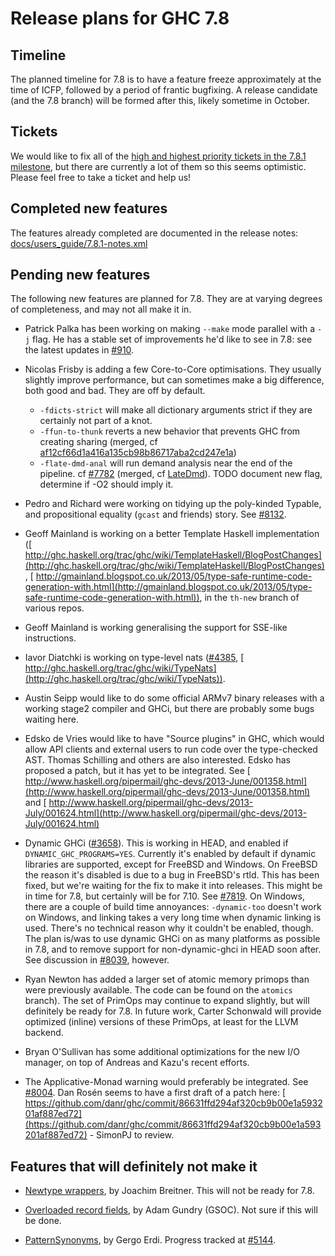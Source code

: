 # Release plans for GHC 7.8

## Timeline


The planned timeline for 7.8 is to have a feature freeze approximately at the time of ICFP, followed by a period of frantic bugfixing. A release candidate (and the 7.8 branch) will be formed after this, likely sometime in October.

## Tickets


We would like to fix all of the [ high and highest priority tickets in the 7.8.1 milestone](http://ghc.haskell.org/trac/ghc/query?priority=highest&priority=high&status=infoneeded&status=merge&status=new&status=patch&milestone=7.8.1&col=id&col=summary&col=status&col=type&col=priority&col=milestone&col=component&order=priority), but there are currently a lot of them so this seems optimistic. Please feel free to take a ticket and help us!

## Completed new features


The features already completed are documented in the release notes:
[docs/users_guide/7.8.1-notes.xml](/trac/ghc/browser/ghc/docs/users_guide/7.8.1-notes.xml)

## Pending new features


The following new features are planned for 7.8. They are at varying degrees of completeness, and may not all make it in.

- Patrick Palka has been working on making `--make` mode parallel with a `-j` flag. He has a stable set of improvements he'd like to see in 7.8: see the latest updates in [\#910](https://gitlab.haskell.org//ghc/ghc/issues/910).

- Nicolas Frisby is adding a few Core-to-Core optimisations. They usually slightly improve performance, but can sometimes make a big difference, both good and bad. They are off by default.

  - `-fdicts-strict` will make all dictionary arguments strict if they are certainly not part of a knot.
  - `-ffun-to-thunk` reverts a new behavior that prevents GHC from creating sharing (merged, cf [af12cf66d1a416a135cb98b86717aba2cd247e1a](/trac/ghc/changeset/af12cf66d1a416a135cb98b86717aba2cd247e1a/ghc))
  - `-flate-dmd-anal` will run demand analysis near the end of the pipeline. cf [\#7782](https://gitlab.haskell.org//ghc/ghc/issues/7782) (merged, cf [LateDmd](late-dmd)). TODO document new flag, determine if -O2 should imply it.

- Pedro and Richard were working on tidying up the poly-kinded Typable, and propositional equality (`gcast` and friends) story.  See [\#8132](https://gitlab.haskell.org//ghc/ghc/issues/8132).

- Geoff Mainland is working on a better Template Haskell implementation ([ http://ghc.haskell.org/trac/ghc/wiki/TemplateHaskell/BlogPostChanges](http://ghc.haskell.org/trac/ghc/wiki/TemplateHaskell/BlogPostChanges), [ http://gmainland.blogspot.co.uk/2013/05/type-safe-runtime-code-generation-with.html](http://gmainland.blogspot.co.uk/2013/05/type-safe-runtime-code-generation-with.html)), in the `th-new` branch of various repos.

- Geoff Mainland is working generalising the support for SSE-like instructions.

- Iavor Diatchki is working on type-level nats ([\#4385](https://gitlab.haskell.org//ghc/ghc/issues/4385), [ http://ghc.haskell.org/trac/ghc/wiki/TypeNats](http://ghc.haskell.org/trac/ghc/wiki/TypeNats)).

- Austin Seipp would like to do some official ARMv7 binary releases with a working stage2 compiler and GHCi, but there are probably some bugs waiting here.

- Edsko de Vries would like to have "Source plugins" in GHC, which would allow API clients and external users to run code over the type-checked AST. Thomas Schilling and others are also interested. Edsko has proposed a patch, but it has yet to be integrated. See [ http://www.haskell.org/pipermail/ghc-devs/2013-June/001358.html](http://www.haskell.org/pipermail/ghc-devs/2013-June/001358.html) and [ http://www.haskell.org/pipermail/ghc-devs/2013-July/001624.html](http://www.haskell.org/pipermail/ghc-devs/2013-July/001624.html)

- Dynamic GHCi ([\#3658](https://gitlab.haskell.org//ghc/ghc/issues/3658)). This is working in HEAD, and enabled if `DYNAMIC_GHC_PROGRAMS=YES`. Currently it's enabled by default if dynamic libraries are supported, except for FreeBSD and Windows.
  On FreeBSD the reason it's disabled is due to a bug in FreeBSD's rtld. This has been fixed, but we're waiting for the fix to make it into releases. This might be in time for 7.8, but certainly will be for 7.10. See [\#7819](https://gitlab.haskell.org//ghc/ghc/issues/7819).
  On Windows, there are a couple of build time annoyances: `-dynamic-too` doesn't work on Windows, and linking takes a very long time when dynamic linking is used. There's no technical reason why it couldn't be enabled, though.
  The plan is/was to use dynamic GHCi on as many platforms as possible in 7.8, and to remove support for non-dynamic-ghci in HEAD soon after. See discussion in [\#8039](https://gitlab.haskell.org//ghc/ghc/issues/8039), however.

- Ryan Newton has added a larger set of atomic memory primops than were previously available.  The code can be found on the `atomics` branch).  The set of PrimOps may continue to expand slightly, but will definitely be ready for 7.8.  In future work, Carter Schonwald will provide optimized (inline) versions of these PrimOps, at least for the LLVM backend.

- Bryan O'Sullivan has some additional optimizations for the new I/O manager, on top of Andreas and Kazu's recent efforts.

- The Applicative-Monad warning would preferably be integrated. See [\#8004](https://gitlab.haskell.org//ghc/ghc/issues/8004). Dan Rosén seems to have a first draft of a patch here: [ https://github.com/danr/ghc/commit/86631ffd294af320cb9b00e1a593201af887ed72](https://github.com/danr/ghc/commit/86631ffd294af320cb9b00e1a593201af887ed72) - SimonPJ to review.

## Features that will definitely not make it

- [Newtype wrappers](newtype-wrappers), by Joachim Breitner.  This will not be ready for 7.8.

- [Overloaded record fields](records/overloaded-record-fields/plan), by Adam Gundry (GSOC).  Not sure if this will be done.

- [PatternSynonyms](pattern-synonyms), by Gergo Erdi. Progress tracked at [\#5144](https://gitlab.haskell.org//ghc/ghc/issues/5144).
